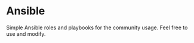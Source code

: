 # Ansible

Simple Ansible roles and playbooks for the community usage. Feel free to use and modify.
